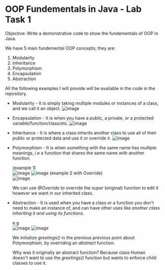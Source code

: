 # OOP Fundementals in Java - Lab Task 1

Objective: Write a demonstrative code to show the fundementals of OOP in Java.

We have 5 main fundemental OOP concepts; they are:

1. Modularity
2. Inheritance
3. Polymorphism
4. Encapsulation
5. Abstraction

All the following examples I will provide will be available in the code in the repository.  

- Modularity - 
  It is simply taking multiple modules or instances of a class, and we call it an object.
  ![image](https://github.com/Shiro995/LabTask1/assets/72838778/816eb003-3666-4e9e-a3cd-3a9ae3ecf608)
  

- Encapsulation -
  It is when you have a public, a private, or a protected variable/function/class/etc.
  ![image](https://github.com/Shiro995/LabTask1/assets/72838778/8fb680a8-4222-405b-a77f-7dc2d77c5d94)
  
   
- Inheritance -
  It is where a class inherits another class to use all of their public or protected data and use it or override it. 
  ![image](https://github.com/Shiro995/LabTask1/assets/72838778/ff78ce14-efea-421d-b1a5-c767cae333b0)
  

- Polymorphism -
  It is when something with the same name has multiple meanings, i.e a function that shares the same name with another function.
  
  (example 1)  
  ![image](https://github.com/Shiro995/LabTask1/assets/72838778/48f1d94b-f00b-48fc-ab13-939c9f9dade7)
  ![image](https://github.com/Shiro995/LabTask1/assets/72838778/b079fd1d-92c6-4f3d-a344-ae767781290b)
  (example 2 with Override)  
  ![image](https://github.com/Shiro995/LabTask1/assets/72838778/06adaa3c-bb0e-4573-b8a8-4e7eec2d48fc)
  
  We can use *@Override* to override the *super* (original) function to edit it however we want in our inherited class.
  

- Abstraction -
  It is used when you have a class or a function you don't need to make an instance of, and can have other uses like *another class inheriting it and using its functions.*

  e.g  
  ![image](https://github.com/Shiro995/LabTask1/assets/72838778/3d02fb2b-3616-4b82-9f54-ca512b1a745d)
  ![image](https://github.com/Shiro995/LabTask1/assets/72838778/7bb47a98-ec9c-4b6b-954b-a7b500f78337)
  
  We initialize *greetings()* in the previous previous point about Polymorphism, by overriding an *abstract* function.
  
  Why was it originally an abstract function? Because class Human doesn't want to use the *greetings()* function but wants to enforce *child* classes to use it.

   


  
